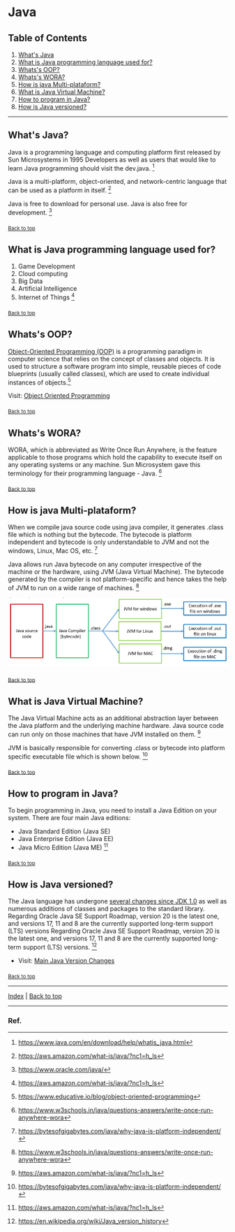 # Java

## Table of Contents
1. [What's Java](#whats-java)
2. [What is Java programming language used for?](#what-is-java-programming-language-used-for)
3. [Whats's OOP?](#whatss-oop)
4. [Whats's WORA?](#whatss-wora)
5. [How is java Multi-plataform?](#how-is-java-multi-plataform)
6. [What is Java Virtual Machine?](#what-is-java-virtual-machine)
7. [How to program in Java?](#how-to-program-in-java)
8. [How is Java versioned?](#how-is-java-versioned)

___

## What's Java?
Java is a programming language and computing platform first released by Sun Microsystems in 1995
Developers as well as users that would like to learn Java programming should visit the dev.java. [^1]

Java is a multi-platform, object-oriented, and network-centric language that can be used as a platform in itself. [^3]

Java is free to download for personal use.
Java is also free for development. [^2]


<sub>[Back to top](#table-of-contents)</sub>

## What is Java programming language used for?

1. Game Development
2. Cloud computing
3. Big Data
4. Artificial Intelligence
5. Internet of Things
[^3]

<sub>[Back to top](#table-of-contents)</sub>

## Whats's OOP?
[Object-Oriented Programming (OOP)](../../programming-paradigms/oop.md) is a programming paradigm in computer science that relies on the concept of classes and objects. It is used to structure a software program into simple, reusable pieces of code blueprints (usually called classes), which are used to create individual instances of objects.[^4]

Visit: [Object Oriented Programming](../../programming-paradigms/oop.md)

<sub>[Back to top](#table-of-contents)</sub>

## Whats's WORA?
WORA, which is abbreviated as Write Once Run Anywhere, is the feature applicable to those programs which hold the capability to execute itself on any operating systems or any machine. Sun Microsystem gave this terminology for their programming language - Java. [^6]

<sub>[Back to top](#table-of-contents)</sub>

## How is java Multi-plataform?
When we compile java source code using java compiler, it generates .class file which is nothing but the bytecode. The bytecode is platform independent and bytecode is only understandable to JVM and not the windows, Linux, Mac OS, etc. [^7]

Java allows run Java bytecode on any computer irrespective of the machine or the hardware, using JVM (Java Virtual Machine). The bytecode generated by the compiler is not platform-specific and hence takes the help of JVM to run on a wide range of machines. [^6]

![java-platform.png](../../../img/java-platform.png)

<sub>[Back to top](#table-of-contents)</sub>

## What is Java Virtual Machine?
The Java Virtual Machine acts as an additional abstraction layer between the Java platform and the underlying machine hardware. Java source code can run only on those machines that have JVM installed on them. [^3]

JVM is basically responsible for converting .class or bytecode into platform specific executable file which is shown below. [^7]

<sub>[Back to top](#table-of-contents)</sub>

## How to program in Java?
To begin programming in Java, you need to install a Java Edition on your system. There are four main Java editions:

 - Java Standard Edition (Java SE)
 - Java Enterprise Edition (Java EE)
 - Java Micro Edition (Java ME)
 [^3]

<sub>[Back to top](#table-of-contents)</sub>

## How is Java versioned?
The Java language has undergone [several changes since JDK 1.0](versions.md) as well as numerous additions of classes and packages to the standard library.
Regarding Oracle Java SE Support Roadmap, version 20 is the latest one, and versions 17, 11 and 8 are the currently supported long-term support (LTS) versions
Regarding Oracle Java SE Support Roadmap, version 20 is the latest one, and versions 17, 11 and 8 are the currently supported long-term support (LTS) versions. [^8]
- Visit: [Main Java Version Changes](versions.md)

<sub>[Back to top](#table-of-contents)</sub>

___

[Index](../../common/table-of-contents.md) |
[Back to top](#table-of-contents)

___
### Ref.

[^1]: https://www.java.com/en/download/help/whatis_java.html
[^2]: https://www.oracle.com/java/
[^3]: https://aws.amazon.com/what-is/java/?nc1=h_ls
[^4]: https://www.educative.io/blog/object-oriented-programming
[^6]: https://www.w3schools.in/java/questions-answers/write-once-run-anywhere-wora
[^7]: https://bytesofgigabytes.com/java/why-java-is-platform-independent/
[^8]: https://en.wikipedia.org/wiki/Java_version_history

